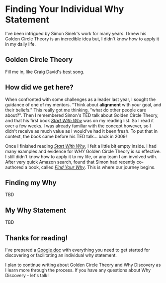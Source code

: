 # Finding Your Individual Why Statement

I've been intrigued by Simon Sinek's work for many years. I knew his Golden Circle Theory is an incredible idea but, I didn't know how to apply it in my daily life.

## Golden Circle Theory

Fill me in, like Craig David's best song.

## How did we get here?

When confronted with some challenges as a leader last year, I sought the guidance of one of my mentors. "Think about **alignment** with your goal, and their beliefs." This really got me thinking, "what do other people care about?". Then I remembered Simon's TED talk about Golden Circle Theory, and that his first book [_Start With Why_](https://smile.amazon.com/Start-Why-Leaders-Inspire-Everyone/dp/B074VF6ZLM/) was on my reading list. So I read it over a few weeks. I was already familiar with the concept however, so I didn't receive as much value as I would've had it been fresh. To put that in context, the book came before his TED talk... back in 2009!

Once I finished reading [_Start With Why_](https://smile.amazon.com/Start-Why-Leaders-Inspire-Everyone/dp/B074VF6ZLM/), I felt a little bit empty inside. I had many examples and evidence for _WHY_ Golden Circle Theory is so effective. I still didn't know how to apply it to my life, or any team I am involved with. After very quick Amazon search, found that Simon had recently co-authored a book, called [_Find Your Why_](https://smile.amazon.com/Find-Your-Why-Practical-Discovering-ebook/dp/B01CZCW3ZA/). This is where our journey begins.

## Finding my Why

TBD

## My Why Statement

TBD

## Thanks for reading!

I've prepared a [Google doc](https://docs.google.com/document/d/1TvHbdOGD_CZX09jVzrVO2OKZQq4Y8Xbncbbc68h1vzY/edit?usp=sharing) with everything you need to get started for discovering or facilitating an individual why statement.

I plan to continue writing about Golden Circle Theory and Why Discovery as I learn more through the process. If you have any questions about Why Discovery - let's talk!